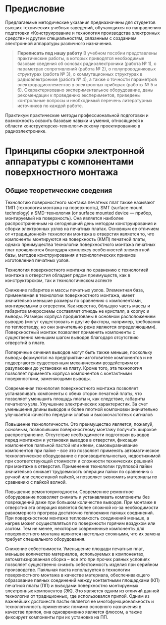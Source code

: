 # Предисловие

Предлагаемые методические указания предназначены для студентов высших технических учебных заведений, обучающихся по направлению подготовки «Конструирование и технология производства электронных средств» и другим специальностям, связанным с созданием электронной аппаратуры различного назначения.

> **Переписать под нашу работу** В учебном пособии представлены практические работы, в которых приводятся необходимые базовые сведения об основах радиоэлектроники (работа № 1), о параметрах сопротивлений (работа № 2), о полупроводниковых структурах (работа № 3), о коммутационных структурах в радиоэлектронике (работа № 4), а также о точности параметров электрорадиоэлементов в электронных приборах (работы № 5 и 6). Охарактеризовано экспериментальное оборудование, даны рекомендации к проведению экспериментов, приведены контрольные вопросы и необходимый перечень литературных источников по каждой работе.

Практикум практические методы профессиональной подготовки и возможность освоить базовые навыки и умения, относящиеся к области конструкторско-технологическому проектированию в радиоэлектронике.

# Принципы сборки электронной аппаратуры с компонентами поверхностного монтажа

## Общие теоретические сведения

Технологию поверхностного монтажа печатных плат также называют ТМП (технология монтажа на поверхность), SMT (surface mount technology) и SMD-технология (от surface mounted device — прибор, монтируемый на поверхность). Она является наиболее распространенным на сегодняшний день методом конструирования и сборки электронных узлов на печатных платах. Основным ее отличием от «традиционной» технологии монтажа в отверстия является то, что компоненты монтируются на поверхность (КМП) печатной платы, однако преимущества технологии поверхностного монтажа печатных плат проявляются благодаря комплексу особенностей элементной базы, методов конструирования и технологических приемов изготовления печатных узлов.

Технология поверхностного монтажа по сравнению с технологией монтажа в отверстия обладает рядом преимуществ, как в конструкторском, так и технологическом аспекте

Снижение габаритов и массы печатных узлов. Элементная база, применяемая в технологии поверхностного монтажа, имеет значительно меньшие размеры по сравнению с компонентами, монтируемыми в отверстия. Как известно, бόльшую часть массы и габаритов микросхемы составляет отнюдь не кристалл, а корпус и выводы. Размеры корпуса продиктованы в основном расположением выводов (могут существовать и другие факторы, например, требования по теплоотводу, но они значительно реже являются определяющими). Поверхностный монтаж позволяет применять компоненты с существенно меньшим шагом выводов благодаря отсутствию отверстий в плате.

Поперечные сечения выводов могут быть также меньше, поскольку выводы формуются на предприятии-изготовителе компонентов и не подвергаются существенным механическим воздействиям от разупаковки до установки на плату. Кроме того, эта технология позволяет применять корпуса компонентов с контактными поверхностями, заменяющими выводы.

Современная технология поверхностного монтажа позволяет устанавливать компоненты с обеих сторон печатной платы, что позволяет уменьшить площадь платы и, как следствие, габариты печатного узла.
Улучшение электрических характеристик. За счет уменьшения длины выводов и более плотной компоновки значительно улучшается качество передачи слабых и высокочастотных сигналов

Повышение технологичности. Это преимущество является, пожалуй, основным, позволившим поверхностному монтажу получить широкое распространение. Отсутствие необходимости подготовки выводов перед монтажом и установки выводов в отверстия, фиксация компонентов паяльной пастой или клеем, самовыравнивание компонентов при пайке – все это позволяет применять автоматическое технологическое оборудование с производительностью, недостижимой при соответствующей стоимости и сложности технических решений при монтаже в отверстия. Применение технологии групповой пайки значительно снижает трудоемкость операции пайки по сравнению с ручной или селективной пайкой, и позволяет экономить материалы по сравнению с пайкой волной.

Повышение ремонтопригодности. Современное ремонтное оборудование позволяет снимать и устанавливать компоненты без повреждений даже при большом количестве выводов. При монтаже в отверстия эта операция является более сложной из-за необходимости равномерного прогрева достаточно теплоемких паяных соединений. При поверхностном монтаже теплоемкость соединений меньше, а нагрев может осуществляться по поверхности горячим воздухом или азотом. Тем не менее, некоторые современные компоненты для поверхностного монтажа являются настолько сложными, что их замена требует специального оборудования.

Снижение себестоимости. Уменьшение площади печатных плат, меньшее количество материалов, используемых в компонентах, автоматизированная сборка – все это при прочих равных условиях позволяет существенно снизить себестоимость изделия при серийном производстве.
Паяльная паста используется в технологии поверхностного монтажа в качестве материала, обеспечивающего образование паяных соединений между контактными площадками (КП) печатной платы (ПП) и выводами поверхностно монтируемых электронных компонентов (ЭК). Это является одним из отличий данной технологии от традиционных, где использовался припой. Одним из важнейших достоинств пасты является ее многофункциональность и технологичность применения: помимо основного назначения в качестве припоя, она одновременно является флюсом, а также фиксирует компоненты при их установке на ПП.
